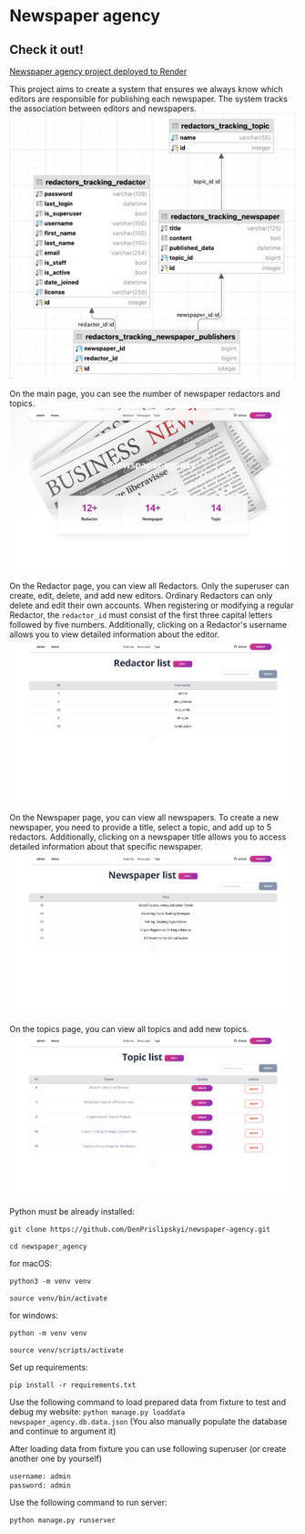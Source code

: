 # Newspaper agency

## Check it out!

[Newspaper agency project deployed to Render](https://newspaper-agency-eez5.onrender.com)


This project aims to create a system that ensures we always know which editors are responsible 
for publishing each newspaper. The system tracks the association between editors and newspapers.
![Diagrams models](photo_readme/diagrams_models.png)

On the main page, you can see the number of newspaper redactors and topics.
![Index Page](photo_readme/index_page.png)

On the Redactor page, you can view all Redactors. Only the superuser can create, edit, delete, and add new editors.
Ordinary Redactors can only delete and edit their own accounts. When registering or modifying a regular Redactor,
the ```redactor_id``` must consist of the first three capital letters followed by five numbers. 
Additionally, clicking on a Redactor's username allows you to view detailed information about the editor.
![Redactor list](photo_readme/redactor_list.png)

On the Newspaper page, you can view all newspapers. To create a new newspaper,
you need to provide a title, select a topic, and add up to 5 redactors. 
Additionally, clicking on a newspaper title allows you to access detailed information about that specific newspaper.
![Newspaper list](photo_readme/newspaper_list.png)

On the topics page, you can view all topics and add new topics.
![Topic list](photo_readme/topic_list.png)


Python must be already installed:

```
git clone https://github.com/DenPrislipskyi/newspaper-agency.git
```
```
cd newspaper_agency
```
for macOS:
```
python3 -m venv venv
```
```
source venv/bin/activate
```

for windows:
```
python -m venv venv
```
```
source venv/scripts/activate
```

Set up requirements:
```
pip install -r requirements.txt
```


Use the following command to load prepared data from fixture to test and debug my website:
```python manage.py loaddata newspaper_agency.db.data.json```
(You also manually populate the database and continue to argument it)

After loading data from fixture you can use following superuser (or create another one by yourself)
```
username: admin
password: admin
```

Use the following command to run server:
```
python manage.py runserver
```
